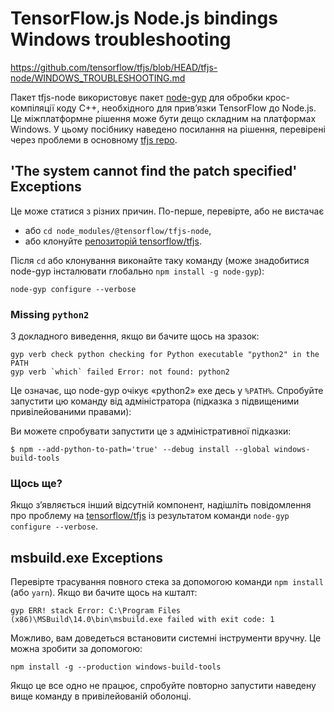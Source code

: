 # TensorFlow.js Node.js bindings Windows troubleshooting

https://github.com/tensorflow/tfjs/blob/HEAD/tfjs-node/WINDOWS_TROUBLESHOOTING.md

Пакет tfjs-node використовує пакет [node-gyp](https://github.com/nodejs/node-gyp) для обробки крос-компіляції коду C++, необхідного для прив’язки TensorFlow до Node.js. Це міжплатформне рішення може бути дещо складним на платформах Windows. У цьому посібнику наведено посилання на рішення, перевірені через проблеми в основному [tfjs repo](https://github.com/tensorflow/tfjs).

## 'The system cannot find the patch specified' Exceptions

Це може статися з різних причин. По-перше, перевірте, або не вистачає

- або `cd node_modules/@tensorflow/tfjs-node`, 
- або клонуйте [репозиторій tensorflow/tfjs](https://github.com/tensorflow/tfjs).

Після `cd` або клонування виконайте таку команду (може знадобитися node-gyp інсталювати глобально `npm install -g node-gyp`):

```
node-gyp configure --verbose
```

### Missing `python2`

З докладного виведення, якщо ви бачите щось на зразок:

```
gyp verb check python checking for Python executable "python2" in the PATH
gyp verb `which` failed Error: not found: python2
```

Це означає, що node-gyp очікує «python2» exe десь у `%PATH%`. Спробуйте запустити цю команду від адміністратора (підказка з підвищеними привілейованими правами):

Ви можете спробувати запустити це з адміністративної підказки:

```
$ npm --add-python-to-path='true' --debug install --global windows-build-tools
```

### Щось ще?

Якщо з’являється інший відсутній компонент, надішліть повідомлення про проблему на [tensorflow/tfjs](https://github.com/tensorflow/tfjs/issues/new) із результатом команди `node-gyp configure --verbose`.

## msbuild.exe Exceptions

Перевірте трасування повного стека за допомогою команди `npm install` (або `yarn`). Якщо ви бачите щось на кшталт:

```
gyp ERR! stack Error: C:\Program Files (x86)\MSBuild\14.0\bin\msbuild.exe failed with exit code: 1
```

Можливо, вам доведеться встановити системні інструменти вручну. Це можна зробити за допомогою:

```
npm install -g --production windows-build-tools
```

Якщо це все одно не працює, спробуйте повторно запустити наведену вище команду в привілейованій оболонці.